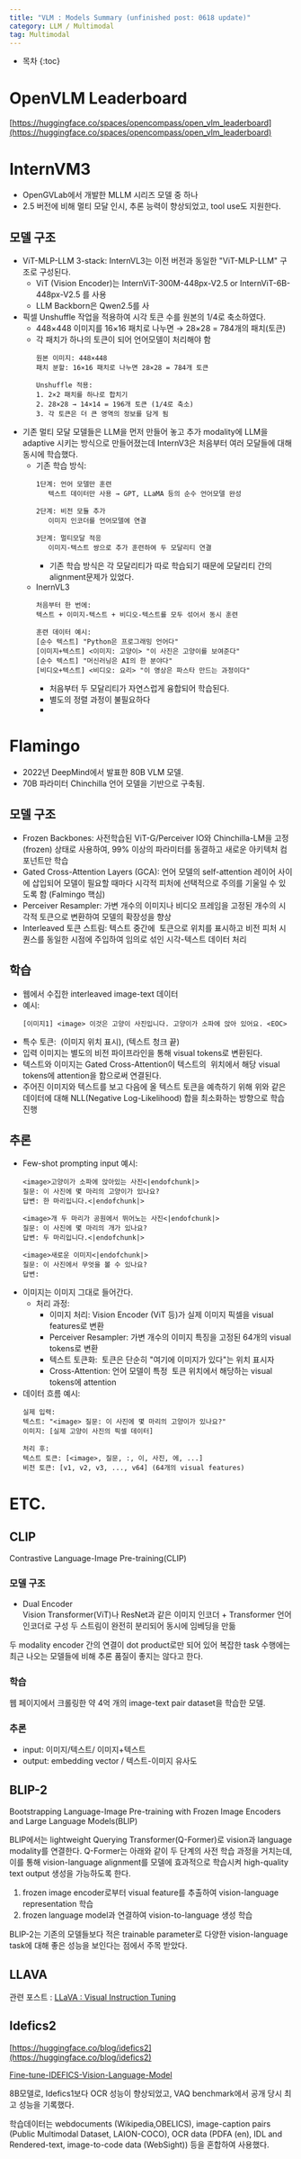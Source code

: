 ```yaml
---
title: "VLM : Models Summary (unfinished post: 0618 update)"
category: LLM / Multimodal
tag: Multimodal
---
```








* 목차
{:toc}










# OpenVLM Leaderboard

[https://huggingface.co/spaces/opencompass/open_vlm_leaderboard](https://huggingface.co/spaces/opencompass/open_vlm_leaderboard)

# InternVM3
- OpenGVLab에서 개발한 MLLM 시리즈 모델 중 하나
- 2.5 버전에 비해 멀티 모달 인시, 추론 능력이 향상되었고, tool use도 지원한다.

## 모델 구조
- ViT-MLP-LLM 3-stack: InternVL3는 이전 버전과 동일한 "ViT-MLP-LLM" 구조로 구성된다.
  - ViT (Vision Encoder)는 InternViT-300M-448px-V2.5 or InternViT-6B-448px-V2.5 를 사용
  - LLM Backborn은 Qwen2.5를 사
- 픽셀 Unshuffle 작업을 적용하여 시각 토큰 수를 원본의 1/4로 축소하였다.
  - 448×448 이미지를 16×16 패치로 나누면 → 28×28 = 784개의 패치(토큰)
  - 각 패치가 하나의 토큰이 되어 언어모델이 처리해야 함
    ```
    원본 이미지: 448×448
    패치 분할: 16×16 패치로 나누면 28×28 = 784개 토큰
    
    Unshuffle 적용:
    1. 2×2 패치를 하나로 합치기
    2. 28×28 → 14×14 = 196개 토큰 (1/4로 축소)
    3. 각 토큰은 더 큰 영역의 정보를 담게 됨
    ```
- 기존 멀티 모달 모델들은 LLM을 먼저 만들어 놓고 추가 modality에 LLM을 adaptive 시키는 방식으로 만들어졌는데 InternV3은 처음부터 여러 모달들에 대해 동시에 학습했다.
  - 기존 학습 방식:
    ```
    1단계: 언어 모델만 훈련
       텍스트 데이터만 사용 → GPT, LLaMA 등의 순수 언어모델 완성
    
    2단계: 비전 모듈 추가
       이미지 인코더를 언어모델에 연결
    
    3단계: 멀티모달 적응
       이미지-텍스트 쌍으로 추가 훈련하여 두 모달리티 연결
    ```
    - 기존 학습 방식은 각 모달리티가 따로 학습되기 때문에 모달리티 간의 alignment문제가 있었다.
  - InernVL3
    ```
    처음부터 한 번에:
    텍스트 + 이미지-텍스트 + 비디오-텍스트를 모두 섞어서 동시 훈련
    
    훈련 데이터 예시:
    [순수 텍스트] "Python은 프로그래밍 언어다"
    [이미지+텍스트] <이미지: 고양이> "이 사진은 고양이를 보여준다"
    [순수 텍스트] "머신러닝은 AI의 한 분야다"
    [비디오+텍스트] <비디오: 요리> "이 영상은 파스타 만드는 과정이다"
    ```
    - 처음부터 두 모달리티가 자연스럽게 융합되어 학습된다.
    - 별도의 정렬 과정이 불필요하다
    - 


# Flamingo
- 2022년 DeepMind에서 발표한 80B VLM 모델.
- 70B 파라미터 Chinchilla 언어 모델을 기반으로 구축됨.

## 모델 구조
- Frozen Backbones: 사전학습된 ViT-G/Perceiver IO와 Chinchilla-LM을 고정(frozen) 상태로 사용하여, 99% 이상의 파라미터를 동결하고 새로운 아키텍처 컴포넌트만 학습
- Gated Cross-Attention Layers (GCA): 언어 모델의 self-attention 레이어 사이에 삽입되어 모델이 필요할 때마다 시각적 피처에 선택적으로 주의를 기울일 수 있도록 함 (Falmingo 핵심)
- Perceiver Resampler: 가변 개수의 이미지나 비디오 프레임을 고정된 개수의 시각적 토큰으로 변환하여 모델의 확장성을 향상
- Interleaved 토큰 스트림: 텍스트 중간에 <image> 토큰으로 위치를 표시하고 비전 피처 시퀀스를 동일한 시점에 주입하여 임의로 섞인 시각-텍스트 데이터 처리

## 학습 
- 웹에서 수집한 interleaved image-text 데이터
- 예시:
  ```
  [이미지1] <image> 이것은 고양이 사진입니다. 고양이가 소파에 앉아 있어요. <EOC>
  ```
- 특수 토큰: <image> (이미지 위치 표시), <EOC> (텍스트 청크 끝)
- 입력 이미지는 별도의 비전 파이프라인을 통해 visual tokens로 변환된다.
- 텍스트와 이미지는 Gated Cross-Attention이 텍스트의 <image> 위치에서 해당 visual tokens에 attention을 함으로써 연결된다.
- 주어진 이미지와 텍스트를 보고 다음에 올 텍스트 토큰을 예측하기 위해 위와 같은 데이터에 대해 NLL(Negative Log-Likelihood) 합을 최소화하는 방향으로 학습 진행

## 추론 
- Few-shot prompting input 예시:
  ```
  <image>고양이가 소파에 앉아있는 사진<|endofchunk|>
  질문: 이 사진에 몇 마리의 고양이가 있나요?
  답변: 한 마리입니다.<|endofchunk|>
  
  <image>개 두 마리가 공원에서 뛰어노는 사진<|endofchunk|>
  질문: 이 사진에 몇 마리의 개가 있나요?
  답변: 두 마리입니다.<|endofchunk|>
  
  <image>새로운 이미지<|endofchunk|>
  질문: 이 사진에서 무엇을 볼 수 있나요?
  답변:
  ```
- 이미지는 이미지 그대로 들어간다.
  - 처리 과정:
    - 이미지 처리: Vision Encoder (ViT 등)가 실제 이미지 픽셀을 visual features로 변환
    - Perceiver Resampler: 가변 개수의 이미지 특징을 고정된 64개의 visual tokens로 변환
    - 텍스트 토큰화: <image> 토큰은 단순히 "여기에 이미지가 있다"는 위치 표시자
    - Cross-Attention: 언어 모델이 특정 <image> 토큰 위치에서 해당하는 visual tokens에 attention
- 데이터 흐름 예시:
  ```
  실제 입력:
  텍스트: "<image> 질문: 이 사진에 몇 마리의 고양이가 있나요?"
  이미지: [실제 고양이 사진의 픽셀 데이터]
  
  처리 후:
  텍스트 토큰: [<image>, 질문, :, 이, 사진, 에, ...]
  비전 토큰: [v1, v2, v3, ..., v64] (64개의 visual features)
  ```

# ETC.
## CLIP
Contrastive Language-Image Pre-training(CLIP)

### 모델 구조
- Dual Encoder<br>
  Vision Transformer(ViT)나 ResNet과 같은 이미지 인코더 + Transformer 언어 인코더로 구성 
  두 스트림이 완전히 분리되어 동시에 임베딩을 만듦
  
두 modality encoder 간의 연결이 dot product로만 되어 있어 복잡한 task 수행에는 최근 나오는 모델들에 비해 추론 품질이 좋지는 않다고 한다. 

### 학습 
웹 페이지에서 크롤링한 약 4억 개의 image-text pair dataset을 학습한 모델. 

### 추론
- input: 이미지/텍스트/ 이미지+텍스트
- output: embedding vector / 텍스트-이미지 유사도

## BLIP-2

Bootstrapping Language-Image Pre-training with Frozen Image Encoders and Large Language Models(BLIP)

BLIP에서는 lightweight Querying Transformer(Q-Former)로 vision과 language modality를 연결한다. Q-Former는 아래와 같이 두 단계의 사전 학습 과정을 거치는데, 이를 통해 vision-language alignment를 모델에 효과적으로 학습시켜 high-quality text output 생성을 가능하도록 한다.  

1. frozen image encoder로부터 visual feature를 추출하여 vision-language representation 학습
2. frozen language model과 연결하여 vision-to-language 생성 학습

BLIP-2는 기존의 모델들보다 적은 trainable parameter로 다양한 vision-language task에 대해 좋은 성능을 보인다는 점에서 주목 받았다.


## LLAVA

관련 포스트 : [LLaVA : Visual Instruction Tuning](https://finddme.github.io/llm%20/%20multimodal/2024/05/11/llava/)

## Idefics2

[https://huggingface.co/blog/idefics2](https://huggingface.co/blog/idefics2)

[Fine-tune-IDEFICS-Vision-Language-Model](https://github.com/NSTiwari/Fine-tune-IDEFICS-Vision-Language-Model?tab=readme-ov-file)

8B모델로, Idefics1보다 OCR 성능이 향상되었고, VAQ benchmark에서 공개 당시 최고 성능을 기록했다. 

학습데이터는 webdocuments (Wikipedia,OBELICS), image-caption pairs (Public Multimodal Dataset, LAION-COCO), OCR data (PDFA (en), IDL and Rendered-text, image-to-code data (WebSight)) 등을 혼합하여 사용했다. 
